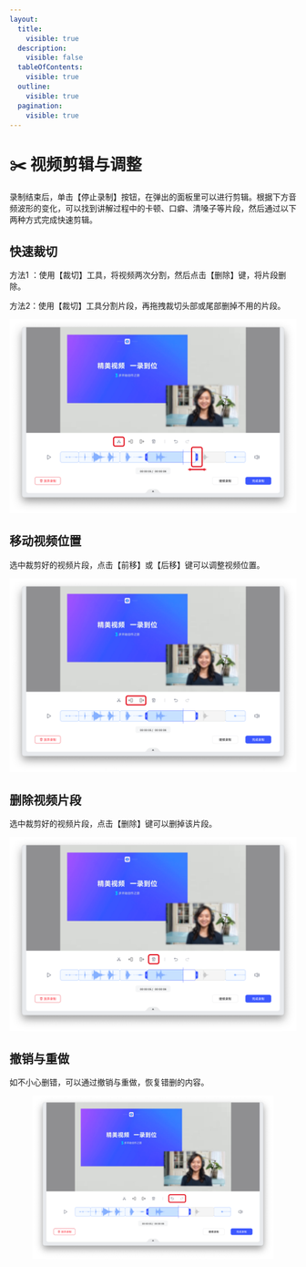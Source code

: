 ```yaml
---
layout:
  title:
    visible: true
  description:
    visible: false
  tableOfContents:
    visible: true
  outline:
    visible: true
  pagination:
    visible: true
---
```


# ✂️ 视频剪辑与调整

录制结束后，单击【停止录制】按钮，在弹出的面板里可以进行剪辑。根据下方音频波形的变化，可以找到讲解过程中的卡顿、口癖、清嗓子等片段，然后通过以下两种方式完成快速剪辑。

## 快速裁切[​](https://support.camin.cn/docs/features/how-to-trim-your-video%22%20/l%20%22%E5%BF%AB%E9%80%9F%E8%A3%81%E5%88%87%22%20/o%20%22%E5%BF%AB%E9%80%9F%E8%A3%81%E5%88%87%E7%9A%84%E7%9B%B4%E6%8E%A5%E9%93%BE%E6%8E%A5)

方法1 ：使用【裁切】工具，将视频两次分割，然后点击【删除】键，将片段删除。

方法2：使用【裁切】工具分割片段，再拖拽裁切头部或尾部删掉不用的片段。

![camin功能介绍配图5-1](<../.gitbook/assets/18 (1).png>)

## 移动视频位置

选中裁剪好的视频片段，点击【前移】或【后移】键可以调整视频位置。

![camin功能介绍配图5-2](<../.gitbook/assets/19 (1).png>)

## 删除视频片段

选中裁剪好的视频片段，点击【删除】键可以删掉该片段。

![camin功能介绍配图5-3](<../.gitbook/assets/20 (1).png>)

## 撤销与重做[​](https://support.camin.cn/docs/features/how-to-trim-your-video%22%20/l%20%22%E6%92%A4%E9%94%80%E4%B8%8E%E9%87%8D%E5%81%9A%22%20/o%20%22%E6%92%A4%E9%94%80%E4%B8%8E%E9%87%8D%E5%81%9A%E7%9A%84%E7%9B%B4%E6%8E%A5%E9%93%BE%E6%8E%A5)

如不小心删错，可以通过撤销与重做，恢复错删的内容。

<figure><img src="../.gitbook/assets/image (1) (1).png" alt=""><figcaption></figcaption></figure>
